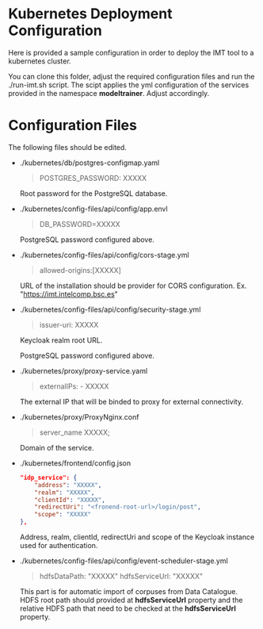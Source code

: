 # Kubernetes Deployment Configuration

Here is provided a sample configuration in order to deploy the IMT tool to a kubernetes cluster.

You can clone this folder, adjust the required configuration files and run the ./run-imt.sh script.
The scipt applies the yml configuration of the services provided in the namespace **modeltrainer**. Adjust accordingly.


# Configuration Files
The following files should be edited.

- ./kubernetes/db/postgres-configmap.yaml
	> POSTGRES_PASSWORD: ΧΧΧΧΧ

	Root password for the PostgreSQL database.

- ./kubernetes/config-files/api/config/app.envl
	> DB_PASSWORD=ΧΧΧΧΧ

	PostgreSQL password configured above.
	
- ./kubernetes/config-files/api/config/cors-stage.yml
	> allowed-origins:[ΧΧΧΧΧ]

	URL of the installation should be provider for CORS configuration. Ex. "https://imt.intelcomp.bsc.es"

- ./kubernetes/config-files/api/config/security-stage.yml
	> issuer-uri: ΧΧΧΧΧ

	Keycloak realm root URL.

	PostgreSQL password configured above.
	
- ./kubernetes/proxy/proxy-service.yaml
	> externalIPs:
	        - ΧΧΧΧΧ

	The external IP that will be binded to proxy for external connectivity.

- ./kubernetes/proxy/ProxyNginx.conf
	> server_name ΧΧΧΧΧ;

	Domain of the service.

- ./kubernetes/frontend/config.json
	```json
	"idp_service": {
		"address": "ΧΧΧΧΧ",
		"realm": "ΧΧΧΧΧ",
		"clientId": "ΧΧΧΧΧ",
		"redirectUri": "<fronend-root-url>/login/post",
		"scope": "ΧΧΧΧΧ"
	},
	```
	Address, realm, clientId, redirectUri and scope of the Keycloak instance used for authentication.

- ./kubernetes/config-files/api/config/event-scheduler-stage.yml
	> hdfsDataPath: "ΧΧΧΧΧ"
		hdfsServiceUrl: "ΧΧΧΧΧ"

	This part is for automatic import of corpuses from Data Catalogue. HDFS root path should provided at **hdfsServiceUrl** property and the relative HDFS path that need to be checked at the **hdfsServiceUrl** property. 